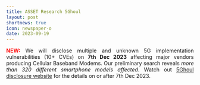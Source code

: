 ```yaml
---
title: ASSET Research 5Ghoul
layout: post
shortnews: true
icon: newspaper-o
date: 2023-09-19
---
```

<p style="text-align:justify">
<font color="red"><b>NEW:</b></font>
We will disclose multiple and unknown 5G implementation vulnerabilities (10+ CVEs) on <b>7th Dec 2023</b> affecting 
major vendors producing Cellular Baseband Modems. Our preliminary search reveals <i>more than 320 different smartphone 
models affected</i>. Watch out <a href="https://www.5ghoul.com">5Ghoul disclosure website</a> for the details on or after 
7th Dec 2023.
</p>
